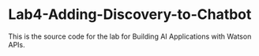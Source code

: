 # Lab4-Adding-Discovery-to-Chatbot

This is the source code for the lab for Building AI Applications with Watson APIs. 

